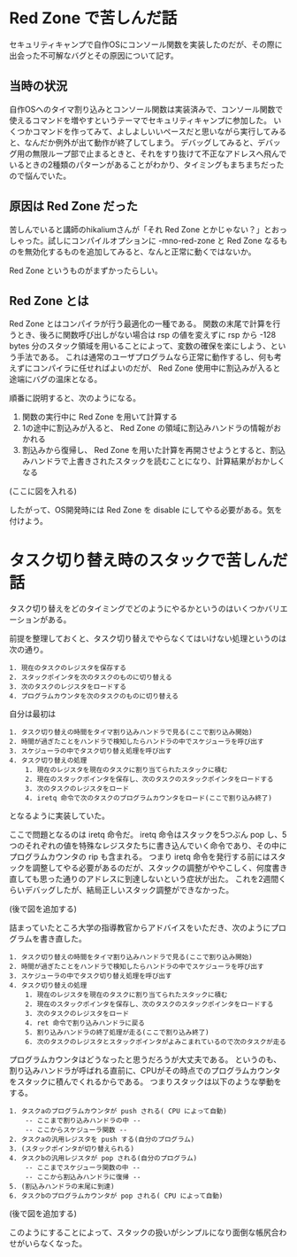 # Red Zone で苦しんだ話

セキュリティキャンプで自作OSにコンソール関数を実装したのだが、その際に出会った不可解なバグとその原因について記す。

## 当時の状況

自作OSへのタイマ割り込みとコンソール関数は実装済みで、コンソール関数で使えるコマンドを増やすというテーマでセキュリティキャンプに参加した。
いくつかコマンドを作ってみて、よしよしいいペースだと思いながら実行してみると、なんだか例外が出て動作が終了してしまう。
デバッグしてみると、デバッグ用の無限ループ部で止まるときと、それをすり抜けて不正なアドレスへ飛んでいるときの2種類のパターンがあることがわかり、タイミングもまちまちだったので悩んでいた。

## 原因は Red Zone だった

苦しんでいると講師のhikaliumさんが「それ Red Zone とかじゃない？」とおっしゃった。試しにコンパイルオプションに -mno-red-zone と Red Zone なるものを無効化するものを追加してみると、なんと正常に動くではないか。

Red Zone というものがまずかったらしい。

## Red Zone とは

Red Zone とはコンパイラが行う最適化の一種である。
関数の末尾で計算を行うとき、後ろに関数呼び出しがない場合は rsp の値を変えずに rsp から -128 bytes 分のスタック領域を用いることによって、変数の確保を楽にしよう、という手法である。
これは通常のユーザプログラムなら正常に動作するし、何も考えずにコンパイラに任せればよいのだが、 Red Zone 使用中に割込みが入ると途端にバグの温床となる。

順番に説明すると、次のようになる。

1. 関数の実行中に Red Zone を用いて計算する
2. 1の途中に割込みが入ると、 Red Zone の領域に割込みハンドラの情報がおかれる
3. 割込みから復帰し、 Red Zone を用いた計算を再開させようとすると、割込みハンドラで上書きされたスタックを読むことになり、計算結果がおかしくなる

(ここに図を入れる)

したがって、OS開発時には Red Zone を disable にしてやる必要がある。気を付けよう。


# タスク切り替え時のスタックで苦しんだ話

タスク切り替えをどのタイミングでどのようにやるかというのはいくつかバリエーションがある。

前提を整理しておくと、タスク切り替えでやらなくてはいけない処理というのは次の通り。

    1. 現在のタスクのレジスタを保存する
    2. スタックポインタを次のタスクのものに切り替える
    3. 次のタスクのレジスタをロードする
    4. プログラムカウンタを次のタスクのものに切り替える

自分は最初は

    1. タスク切り替えの時間をタイマ割り込みハンドラで見る(ここで割り込み開始)
    2. 時間が過ぎたことをハンドラで検知したらハンドラの中でスケジューラを呼び出す
    3. スケジューラの中でタスク切り替え処理を呼び出す
    4. タスク切り替えの処理
        1. 現在のレジスタを現在のタスクに割り当てられたスタックに積む
        2. 現在のスタックポインタを保存し、次のタスクのスタックポインタをロードする
        3. 次のタスクのレジスタをロード
        4. iretq 命令で次のタスクのプログラムカウンタをロード(ここで割り込み終了)

となるように実装していた。

ここで問題となるのは iretq 命令だ。
iretq 命令はスタックを5つぶん pop し、5つのそれぞれの値を特殊なレジスタたちに書き込んでいく命令であり、その中にプログラムカウンタの rip も含まれる。
つまり iretq 命令を発行する前にはスタックを調整してやる必要があるのだが、スタックの調整がややこしく、何度書き直しても思った通りのアドレスに到達しないという症状が出た。
これを2週間くらいデバッグしたが、結局正しいスタック調整ができなかった。

(後で図を追加する)

詰まっていたところ大学の指導教官からアドバイスをいただき、次のようにプログラムを書き直した。

    1. タスク切り替えの時間をタイマ割り込みハンドラで見る(ここで割り込み開始)
    2. 時間が過ぎたことをハンドラで検知したらハンドラの中でスケジューラを呼び出す
    3. スケジューラの中でタスク切り替え処理を呼び出す
    4. タスク切り替えの処理
        1. 現在のレジスタを現在のタスクに割り当てられたスタックに積む
        2. 現在のスタックポインタを保存し、次のタスクのスタックポインタをロードする
        3. 次のタスクのレジスタをロード
        4. ret 命令で割り込みハンドラに戻る
        5. 割り込みハンドラの終了処理が走る(ここで割り込み終了)
        6. 次のタスクのレジスタとスタックポインタがよみこまれているので次のタスクが走る

プログラムカウンタはどうなったと思うだろうが大丈夫である。
というのも、割り込みハンドラが呼ばれる直前に、CPUがその時点でのプログラムカウンタをスタックに積んでくれるからである。
つまりスタックは以下のような挙動をする。

    1. タスクaのプログラムカウンタが push される( CPU によって自動)
        -- ここまで割り込みハンドラの中 --
        -- ここからスケジューラ関数 --
    2. タスクaの汎用レジスタを push する(自分のプログラム)
    3. (スタックポインタが切り替えられる)
    4. タスクbの汎用レジスタが pop される(自分のプログラム)
        -- ここまでスケジューラ関数の中 --
        -- ここから割込みハンドラに復帰 --
    5. (割込みハンドラの末尾に到達)
    6. タスクbのプログラムカウンタが pop される( CPU によって自動)

(後で図を追加する)

このようにすることによって、スタックの扱いがシンプルになり面倒な帳尻合わせがいらなくなった。